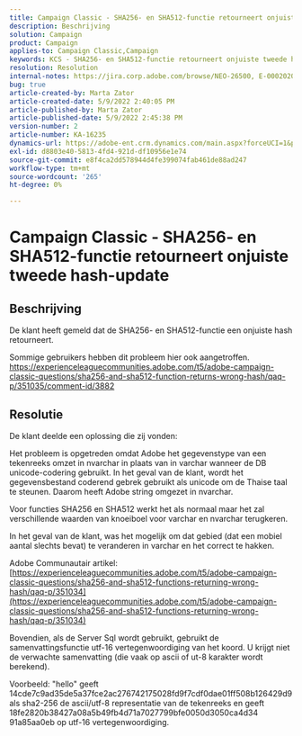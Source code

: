 ```yaml
---
title: Campaign Classic - SHA256- en SHA512-functie retourneert onjuiste tweede hash-update
description: Beschrijving
solution: Campaign
product: Campaign
applies-to: Campaign Classic,Campaign
keywords: KCS - SHA256- en SHA512-functie retourneert onjuiste tweede hash-update
resolution: Resolution
internal-notes: https://jira.corp.adobe.com/browse/NEO-26500, E-000202021, E-000148142
bug: true
article-created-by: Marta Zator
article-created-date: 5/9/2022 2:40:05 PM
article-published-by: Marta Zator
article-published-date: 5/9/2022 2:45:38 PM
version-number: 2
article-number: KA-16235
dynamics-url: https://adobe-ent.crm.dynamics.com/main.aspx?forceUCI=1&pagetype=entityrecord&etn=knowledgearticle&id=cac10be5-a5cf-ec11-a7b5-0022480a8e40
exl-id: d8803e40-5813-4fd4-921d-df10956e1e74
source-git-commit: e8f4ca2dd578944d4fe399074fab461de88ad247
workflow-type: tm+mt
source-wordcount: '265'
ht-degree: 0%

---
```


# Campaign Classic - SHA256- en SHA512-functie retourneert onjuiste tweede hash-update

## Beschrijving


De klant heeft gemeld dat de SHA256- en SHA512-functie een onjuiste hash retourneert.

Sommige gebruikers hebben dit probleem hier ook aangetroffen.
https://experienceleaguecommunities.adobe.com/t5/adobe-campaign-classic-questions/sha256-and-sha512-function-returns-wrong-hash/qaq-p/351035/comment-id/3882


## Resolutie


De klant deelde een oplossing die zij vonden:

Het probleem is opgetreden omdat Adobe het gegevenstype van een tekenreeks omzet in nvarchar in plaats van in varchar wanneer de DB unicode-codering gebruikt.
In het geval van de klant, wordt het gegevensbestand coderend gebrek gebruikt als unicode om de Thaise taal te steunen. Daarom heeft Adobe string omgezet in nvarchar.

Voor functies SHA256 en SHA512 werkt het als normaal maar het zal verschillende waarden van knoeiboel voor varchar en nvarchar terugkeren.

In het geval van de klant, was het mogelijk om dat gebied (dat een mobiel aantal slechts bevat) te veranderen in varchar en het correct te hakken.

Adobe Communautair artikel:
[https://experienceleaguecommunities.adobe.com/t5/adobe-campaign-classic-questions/sha256-and-sha512-functions-returning-wrong-hash/qaq-p/351034](https://experienceleaguecommunities.adobe.com/t5/adobe-campaign-classic-questions/sha256-and-sha512-functions-returning-wrong-hash/qaq-p/351034)



Bovendien, als de Server Sql wordt gebruikt, gebruikt de samenvattingsfunctie utf-16 vertegenwoordiging van het koord. U krijgt niet de verwachte samenvatting (die vaak op ascii of ut-8 karakter wordt berekend).

Voorbeeld: &quot;hello&quot; geeft 14cde7c9ad35de5a37fce2ac276742175028fd9f7cdf0dae01ff508b126429d9 als sha2-256 de ascii/utf-8 representatie van de tekenreeks en geeft 18fe2820b38427a08a5b49fb4d71a7027799bfe0050d3050ca4d34 91a85aa0eb op utf-16 vertegenwoordiging.
